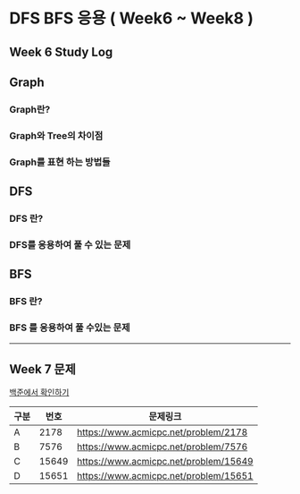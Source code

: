 # DFS BFS 응용 ( Week6 ~ Week8 )

## Week 6 Study Log

## Graph

### Graph란?

### Graph와 Tree의 차이점

### Graph를 표현 하는 방법들


## DFS

### DFS 란?

### DFS를 응용하여 풀 수 있는 문제

## BFS

### BFS 란?

### BFS 를 응용하여 풀 수있는 문제


---

## Week 7 문제

[백준에서 확인하기](https://www.acmicpc.net/group/practice/12843/4)

| 구분 | 번호 | 문제링크 |
|----|--|-----|
| A |2178 | https://www.acmicpc.net/problem/2178 |
| B | 7576 | https://www.acmicpc.net/problem/7576 |
| C | 15649 | https://www.acmicpc.net/problem/15649 |
| D | 15651 |https://www.acmicpc.net/problem/15651 |


